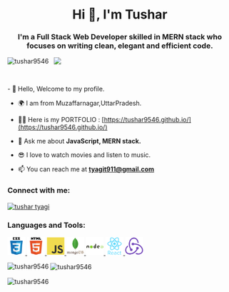 <h1 align="center">Hi 👋, I'm Tushar</h1>
<h3 align="center">I'm a Full Stack Web Developer skilled in MERN stack who focuses on writing clean, elegant and efficient code.</h3>
<img align="right" width="400" src="https://dribbble.com/shots/3848914-Programmer-Thomas/attachments/10055456?mode=media"/>

<p align="left"> <img src="https://komarev.com/ghpvc/?username=tushar9546&label=Profile%20views&color=0e75b6&style=flat" alt="tushar9546" /> </p>

<p align="left"> <a href="https://twitter.com/" target="blank"><img src="https://img.shields.io/twitter/follow/?logo=twitter&style=for-the-badge" alt="" /></a> </p>
- 👋 Hello, Welcome to my profile.

- 🌍 I am from Muzaffarnagar,UttarPradesh.

- 👨‍💻 Here is my PORTFOLIO : [https://tushar9546.github.io/](https://tushar9546.github.io/)

- 💬 Ask me about **JavaScript, MERN stack.**

- 😎 I love to watch movies and listen to music.

- 📫 You can reach me at **tyagit911@gmail.com**

<h3 align="left">Connect with me:</h3>
<p align="left">
<a href="https://linkedin.com/in/tushar tyagi" target="blank"><img align="center" src="https://raw.githubusercontent.com/rahuldkjain/github-profile-readme-generator/master/src/images/icons/Social/linked-in-alt.svg" alt="tushar tyagi" height="30" width="40" /></a>
</p>

<h3 align="left">Languages and Tools:</h3>
<p align="left"> <a href="https://www.w3schools.com/css/" target="_blank" rel="noreferrer"> <img src="https://raw.githubusercontent.com/devicons/devicon/master/icons/css3/css3-original-wordmark.svg" alt="css3" width="40" height="40"/> </a> <a href="https://www.w3.org/html/" target="_blank" rel="noreferrer"> <img src="https://raw.githubusercontent.com/devicons/devicon/master/icons/html5/html5-original-wordmark.svg" alt="html5" width="40" height="40"/> </a> <a href="https://developer.mozilla.org/en-US/docs/Web/JavaScript" target="_blank" rel="noreferrer"> <img src="https://raw.githubusercontent.com/devicons/devicon/master/icons/javascript/javascript-original.svg" alt="javascript" width="40" height="40"/> </a> <a href="https://www.mongodb.com/" target="_blank" rel="noreferrer"> <img src="https://raw.githubusercontent.com/devicons/devicon/master/icons/mongodb/mongodb-original-wordmark.svg" alt="mongodb" width="40" height="40"/> </a> <a href="https://nodejs.org" target="_blank" rel="noreferrer"> <img src="https://raw.githubusercontent.com/devicons/devicon/master/icons/nodejs/nodejs-original-wordmark.svg" alt="nodejs" width="40" height="40"/> </a> <a href="https://reactjs.org/" target="_blank" rel="noreferrer"> <img src="https://raw.githubusercontent.com/devicons/devicon/master/icons/react/react-original-wordmark.svg" alt="react" width="40" height="40"/> </a> <a href="https://redux.js.org" target="_blank" rel="noreferrer"> <img src="https://raw.githubusercontent.com/devicons/devicon/master/icons/redux/redux-original.svg" alt="redux" width="40" height="40"/> </a> </p>

<p><img align="left" src="https://github-readme-stats.vercel.app/api/top-langs?username=tushar9546&show_icons=true&locale=en&layout=compact" alt="tushar9546" /></p>

<p>&nbsp;<img align="center" src="https://github-readme-stats.vercel.app/api?username=tushar9546&show_icons=true&locale=en" alt="tushar9546" /></p>

<p><img align="center" src="https://github-readme-streak-stats.herokuapp.com/?user=tushar9546&" alt="tushar9546" /></p>
